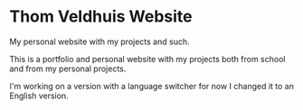 # Thom Veldhuis Website
My personal website with my projects and such.

This is a portfolio and personal website with my projects both from school and from my personal projects.

I'm working on a version with a language switcher for now I changed it to an English version.
